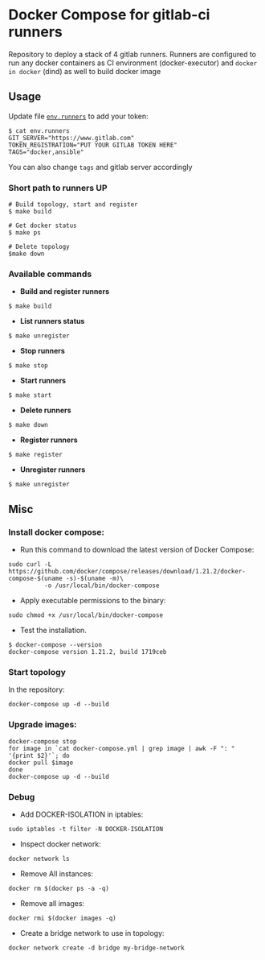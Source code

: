 # Docker Compose for gitlab-ci runners

Repository to deploy a stack of 4 gitlab runners. Runners are configured to run any docker containers as CI environment (docker-executor) and `docker in docker` (dind) as well to build docker image

## Usage

Update file [`env.runners`](env.runners) to add your token:

```shell
$ cat env.runners
GIT_SERVER="https://www.gitlab.com"
TOKEN_REGISTRATION="PUT YOUR GITLAB TOKEN HERE"
TAGS="docker,ansible"
```

You can also change `tags` and gitlab server accordingly

### Short path to runners UP

```shell
# Build topology, start and register
$ make build

# Get docker status
$ make ps

# Delete topology
$make down
```

### Available commands

- __Build and register runners__

```shell
$ make build
```

- __List runners status__

```shell
$ make unregister
```

- __Stop runners__

```shell
$ make stop
```

- __Start runners__

```shell
$ make start
```

- __Delete runners__

```shell
$ make down
```

- __Register runners__

```shell
$ make register
```

- __Unregister runners__

```shell
$ make unregister
```

## Misc

### Install docker compose:

* Run this command to download the latest version of Docker Compose:

```shell
sudo curl -L https://github.com/docker/compose/releases/download/1.21.2/docker-compose-$(uname -s)-$(uname -m)\
          -o /usr/local/bin/docker-compose
```

* Apply executable permissions to the binary:

```shell
sudo chmod +x /usr/local/bin/docker-compose
```

* Test the installation.

```shell
$ docker-compose --version
docker-compose version 1.21.2, build 1719ceb
```

### Start topology

In the repository:

```shell
docker-compose up -d --build
```

### Upgrade images:

```shell
docker-compose stop
for image in `cat docker-compose.yml | grep image | awk -F ": " '{print $2}'`; do
docker pull $image
done
docker-compose up -d --build
```

### Debug

- Add DOCKER-ISOLATION in iptables:

```shell
sudo iptables -t filter -N DOCKER-ISOLATION
```

- Inspect docker network:

```shell
docker network ls
```

- Remove All instances:

```shell
docker rm $(docker ps -a -q)
```

- Remove all images:

```shell
docker rmi $(docker images -q)
```

- Create a bridge network to use in topology:

```shell
docker network create -d bridge my-bridge-network
```
